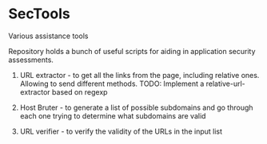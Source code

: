 # SecTools
Various assistance tools

Repository holds a bunch of useful scripts for aiding in application security assessments.

1. URL extractor - to get all the links from the page, including relative ones. Allowing to send different methods.
TODO: Implement a relative-url-extractor based on regexp

2. Host Bruter - to generate a list of possible subdomains and go through each one trying to determine what subdomains are valid
3. URL verifier - to verify the validity of the URLs in the input list

